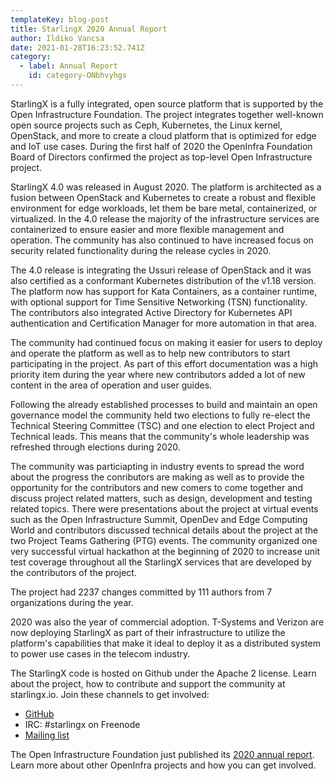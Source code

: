```yaml
---
templateKey: blog-post
title: StarlingX 2020 Annual Report
author: Ildiko Vancsa    
date: 2021-01-28T16:23:52.741Z
category: 
  - label: Annual Report
    id: category-ONbhvyhgs
---
```

StarlingX is a fully integrated, open source platform that is supported by the Open Infrastructure Foundation. The project integrates together well-known open source projects such as Ceph, Kubernetes, the Linux kernel, OpenStack, and more to create a cloud platform that is optimized for edge and IoT use cases. During the first half of 2020 the OpenInfra Foundation Board of Directors confirmed the project as top-level Open Infrastructure project.

StarlingX 4.0 was released in August 2020. The platform is architected as a fusion between OpenStack and Kubernetes to create a robust and flexible environment for edge workloads, let them be bare metal, containerized, or virtualized. In the 4.0 release the majority of the infrastructure services are containerized to ensure easier and more flexible management and operation. The community has also continued to have increased focus on security related functionality during the release cycles in 2020.

The 4.0 release is integrating the Ussuri release of OpenStack and it was also certified as a conformant Kubernetes distribution of the v1.18 version. The platform now has support for Kata Containers, as a container runtime, with optional support for Time Sensitive Networking (TSN) functionality. The contributors also integrated Active Directory for Kubernetes API authentication and Certification Manager for more automation in that area.

The community had continued focus on making it easier for users to deploy and operate the platform as well as to help new contributors to start participating in the project. As part of this effort documentation was a high priority item during the year where new contributors added a lot of new content in the area of operation and user guides.

Following the already established processes to build and maintain an open governance model the community held two elections to fully re-elect the Technical Steering Committee (TSC) and one election to elect Project and Technical leads. This means that the community's whole leadership was refreshed through elections during 2020.

The community was particiapting in industry events to spread the word about the progress the conributors are making as well as to provide the opportunity for the contributors and new comers to come together and discuss project related matters, such as design, development and testing related topics. There were presentations about the project at virtual events such as the Open Infrastructure Summit, OpenDev and Edge Computing World and contributors discussed technical details about the project at the two Project Teams Gathering (PTG) events. The community organized one very successful virtual hackathon at the beginning of 2020 to increase unit test coverage throughout all the StarlingX services that are developed by the contributors of the project.

The project had 2237 changes committed by 111 authors from 7 organizations during the year.

2020 was also the year of commercial adoption. T-Systems and Verizon are now deploying StarlingX as part of their infrastructure to utilize the platform's capabilities that make it ideal to deploy it as a distributed system to power use cases in the telecom industry.

The StarlingX code is hosted on Github under the Apache 2 license. Learn about the project, how to contribute and support the community at starlingx.io. Join these channels to get involved:

* [GitHub](https://git.starlingx.io/cgit)
* IRC: #starlingx on Freenode
* [Mailing list](https://lists.starlingx.io/)

The Open Infrastructure Foundation just published its [2020 annual report](https://www.openstack.org/annual-reports/2020-openinfra-foundation-annual-report/). Learn more about other OpenInfra projects and how you can get involved.
